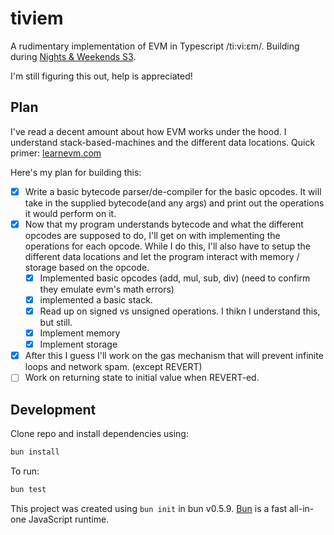 # tiviem

A rudimentary implementation of EVM in Typescript /ti:vi:εm/. Building during [Nights & Weekends S3](https://buildspace.so/).

I'm still figuring this out, help is appreciated!

## Plan
I've read a decent amount about how EVM works under the hood. I understand stack-based-machines and the different data locations. Quick primer: [learnevm.com](learnevm.com/)

Here's my plan for building this:
- [X] Write a basic bytecode parser/de-compiler for the basic opcodes. It will take in the supplied bytecode(and any args) and print out the operations it would perform on it.
- [X] Now that my program understands bytecode and what the different opcodes are supposed to do, I'll get on with implementing the operations for each opcode. While I do this, I'll also have to setup the different data locations and let the program interact with memory / storage based on the opcode.
  - [X] Implemented basic opcodes (add, mul, sub, div) (need to confirm they emulate evm's math errors)
  - [X] implemented a basic stack.
  - [X] Read up on signed vs unsigned operations. I thikn I understand this, but still.
  - [X] Implement memory
  - [X] Implement storage
- [X] After this I guess I'll work on the gas mechanism that will prevent infinite loops and network spam. (except REVERT)
- [ ] Work on returning state to initial value when REVERT-ed.

## Development
Clone repo and install dependencies using:

```bash
bun install
```

To run:

```bash
bun test
```

This project was created using `bun init` in bun v0.5.9. [Bun](https://bun.sh) is a fast all-in-one JavaScript runtime.

